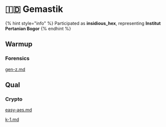 # 🇮🇩 Gemastik

{% hint style="info" %}
Participated as **insidious\_hex**, representing **Institut Pertanian Bogor**
{% endhint %}

## Warmup

### Forensics

[gen-z.md](gen-z.md "mention")

## Qual

### Crypto

[easy-aes.md](easy-aes.md "mention")

[k-1.md](k-1.md "mention")
